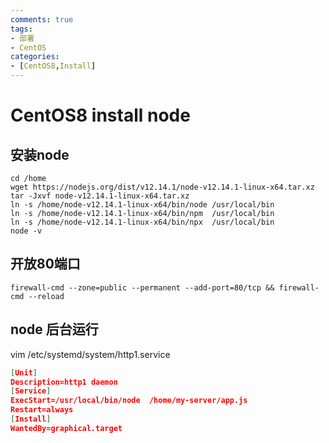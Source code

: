 ```yaml
---
comments: true
tags: 
- 部署
- CentOS
categories:
- [CentOS8,Install]
---
```

# CentOS8 install node 
## 安装node
```shell
cd /home
wget https://nodejs.org/dist/v12.14.1/node-v12.14.1-linux-x64.tar.xz
tar -Jxvf node-v12.14.1-linux-x64.tar.xz
ln -s /home/node-v12.14.1-linux-x64/bin/node /usr/local/bin
ln -s /home/node-v12.14.1-linux-x64/bin/npm  /usr/local/bin
ln -s /home/node-v12.14.1-linux-x64/bin/npx  /usr/local/bin
node -v
```
## 开放80端口
`firewall-cmd --zone=public --permanent --add-port=80/tcp && firewall-cmd --reload`
## node 后台运行
vim /etc/systemd/system/http1.service
```json
[Unit]
Description=http1 daemon
[Service]
ExecStart=/usr/local/bin/node  /home/my-server/app.js
Restart=always
[Install]
WantedBy=graphical.target
```